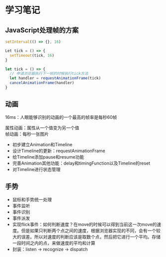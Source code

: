 # 学习笔记

## JavaScript处理帧的方案 

```js
setInterval(() => {}, 16)

Let tick = () => {
  setTimeout(tick, 16)
}

let tick = () => {
  // 申请浏览器执行下一帧的时候执行tick方法
  let handler = requestAnimationFrame(tick)
  cancelAnimationFrame(handler)
}
```

## 动画

16ms：人眼能够识别的动画的一个最高的帧率是每秒60帧  

属性动画：属性从一个值变为另一个值  
帧动画：每秒一张图片  

* 初步建立Animation和Timeline
* 设计Timeline的更新：requestAnimationFrame
* 给Timeline添加pause和resume功能
* 完善Animation其他功能：delay和timingFunction以及Timeline的reset
* 对Timeline进行状态管理

## 手势  

* 鼠标和手势统一处理
* 事件监听
* 事件识别
* 事件派发
* 实现flick事件：如何判断速度？在move的时候可以得到当前这一次move的速度。但是如果只判断两个点之间的速度，根据浏览器实现的不同，会有一个较大的误差。所以对速度的判断应该是取数个点，然后把它进行一个平均。存储一段时间之内的点，来做速度的平均和计算
* 封装：listen -> recognize -> dispatch
